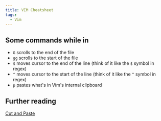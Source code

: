 ```yaml
---
title: VIM Cheatsheet
tags:
  - Vim
---
```


## Some commands while in

- `G` scrolls to the end of the file
- `gg` scrolls to the start of the file
- `$` moves cursor to the end of the line (think of it like the `$` symbol in regex)
- `^` moves cursor to the start of the line (think of it like the `^` symbol in regex)
- `p` pastes what's in Vim's internal clipboard

## Further reading

[Cut and Paste](https://vim.fandom.com/wiki/Copy,_cut_and_paste)
